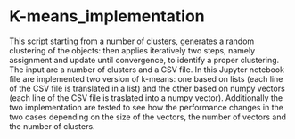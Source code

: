 # K-means_implementation
This script starting from a number of clusters, generates a random clustering of the objects: then applies iteratively two steps, namely assignment and update until convergence, to identify a proper clustering. The input are a number of clusters and a CSV file. In this Jupyter notebook file are implemented two version of k-means: one based on lists (each line of the CSV file is translated in a list) and the other based on numpy vectors (each line of the CSV file is traslated into a numpy vector). 
Additionally the two implementation are tested to see how the performance changes in the two cases depending on the size of the vectors, the number of vectors and the number of clusters.
